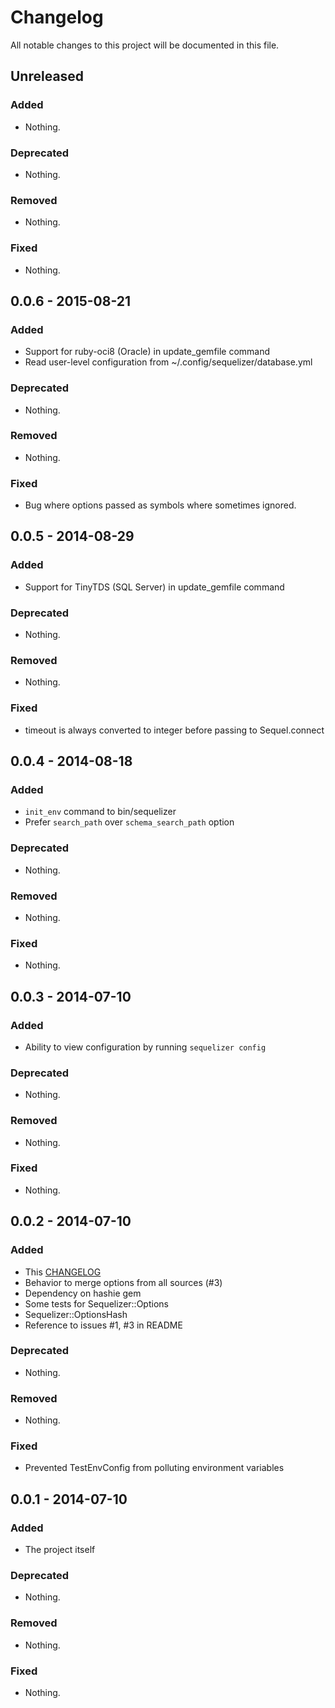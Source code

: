 # Changelog
All notable changes to this project will be documented in this file.

## Unreleased

### Added
- Nothing.

### Deprecated
- Nothing.

### Removed
- Nothing.

### Fixed
- Nothing.

## 0.0.6 - 2015-08-21

### Added
- Support for ruby-oci8 (Oracle) in update_gemfile command
- Read user-level configuration from ~/.config/sequelizer/database.yml

### Deprecated
- Nothing.

### Removed
- Nothing.

### Fixed
- Bug where options passed as symbols where sometimes ignored.


## 0.0.5 - 2014-08-29

### Added
- Support for TinyTDS (SQL Server) in update_gemfile command

### Deprecated
- Nothing.

### Removed
- Nothing.

### Fixed
- timeout is always converted to integer before passing to Sequel.connect


## 0.0.4 - 2014-08-18

### Added
- `init_env` command to bin/sequelizer
- Prefer `search_path` over `schema_search_path` option

### Deprecated
- Nothing.

### Removed
- Nothing.

### Fixed
- Nothing.


## 0.0.3 - 2014-07-10

### Added
- Ability to view configuration by running `sequelizer config`

### Deprecated
- Nothing.

### Removed
- Nothing.

### Fixed
- Nothing.

## 0.0.2 - 2014-07-10

### Added
- This [CHANGELOG](http://keepachangelog.com/)
- Behavior to merge options from all sources (#3)
- Dependency on hashie gem
- Some tests for Sequelizer::Options
- Sequelizer::OptionsHash
- Reference to issues #1, #3 in README

### Deprecated
- Nothing.

### Removed
- Nothing.

### Fixed
- Prevented TestEnvConfig from polluting environment variables

## 0.0.1 - 2014-07-10

### Added
- The project itself

### Deprecated
- Nothing.

### Removed
- Nothing.

### Fixed
- Nothing.
